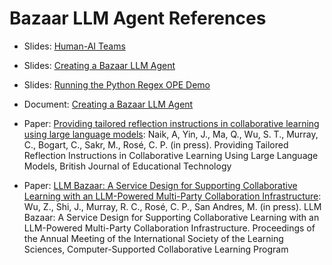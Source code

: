 # Bazaar LLM Agent References
*   Slides: [Human-AI Teams](https://docs.google.com/presentation/d/1qIxm10cjCrcwKO5-6gAjzGBfJQZfJux2)
*    Slides: [Creating a Bazaar LLM Agent]([URL](https://docs.google.com/presentation/d/1o8nzVMiesaFo8KKTXDDx9emv1XKyRNsu))
*    Slides: [Running the Python Regex OPE Demo](https://docs.google.com/presentation/d/1wPpz5OUBsK10lwY3KPw_2PvP8iE24J_L)
*    Document: [Creating a Bazaar LLM Agent](https://github.com/DANCEcollaborative/bazaar/blob/main/doc/Creating%20a%20Bazaar%20LLM%20agent.md)
*   Paper: [Providing tailored reflection instructions in collaborative learning using large language models](https://bera-journals.onlinelibrary.wiley.com/doi/10.1111/bjet.13548?af=R): 
Naik, A, Yin, J., Ma, Q., Wu, S. T., Murray, C., Bogart, C., Sakr, M., Rosé, C. P. (in press).  Providing Tailored Reflection Instructions in Collaborative Learning Using Large Language Models, British Journal of Educational Technology


*   Paper: [LLM Bazaar: A Service Design for Supporting Collaborative Learning with an LLM-Powered Multi-Party Collaboration Infrastructure](https://drive.google.com/file/d/1mwVE9kJT6uXAhFBvbIi8k8bQ-CfptpH6/view): Wu, Z., Shi, J., Murray, R. C., Rosé, C. P., San Andres, M. (in press).  LLM Bazaar: A Service Design for Supporting Collaborative Learning with an LLM-Powered Multi-Party Collaboration Infrastructure. Proceedings of the Annual Meeting of the International Society of the Learning Sciences, Computer-Supported Collaborative Learning Program
